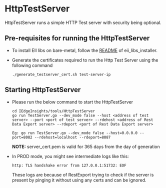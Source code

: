 # HttpTestServer

HttpTestServer runs a simple HTTP Test server with security being optional.

## Pre-requisites for running the HttpTestServer

* To install EII libs on bare-metal, follow the [README](https://github.com/open-edge-insights/eii-core/blob/master/common/README.md) of eii_libs_installer.

* Generate the certificates required to run the Http Test Server using the following command

    ```
    ./generate_testserver_cert.sh test-server-ip
    ```

## Starting HttpTestServer

* Please run the below command to start the HttpTestServer

    ```
    cd IEdgeInsights/tools/HttpTestServer
    go run TestServer.go --dev_mode false --host <address of test server> --port <port of test server> --rdehost <address of Rest Data Export server> --rdeport <port of Rest Data Export server>
    ```

    ```
    Eg: go run TestServer.go --dev_mode false --host=0.0.0.0 --port=8082 --rdehost=localhost --rdeport=8087
    ```

  **NOTE:** server_cert.pem is valid for 365 days from the day of generation

* In PROD mode, you might see intermediate logs like this:

    ```
    http: TLS handshake error from 127.0.0.1:51732: EOF
    ```

  These logs are because of RestExport trying to check if the server is present by pinging it without using any certs and can be ignored.
